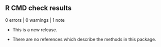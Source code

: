 ## R CMD check results

0 errors | 0 warnings | 1 note

* This is a new release. 

* There are no references which describe the methods in this package.
